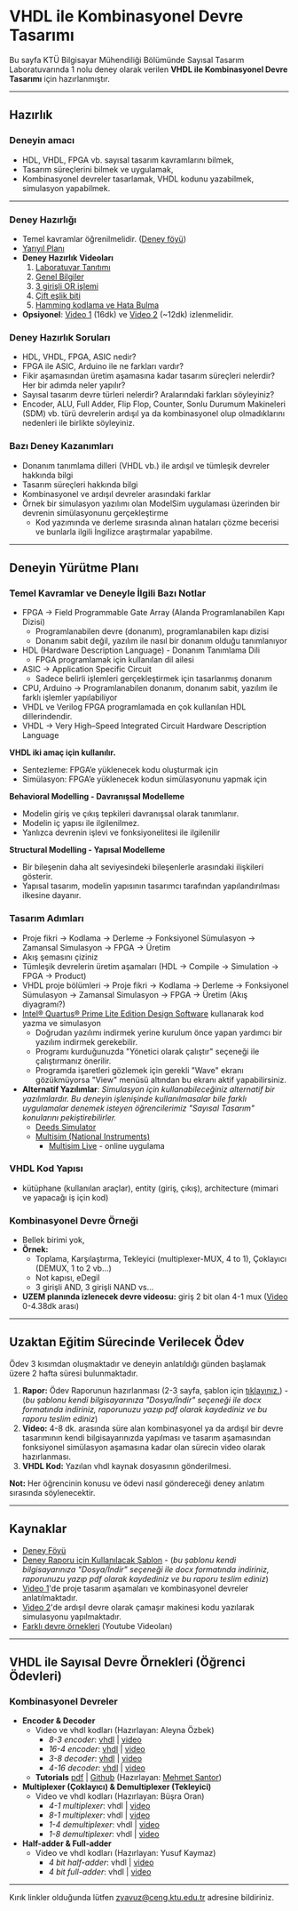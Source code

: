 # VHDL ile Kombinasyonel Devre Tasarımı
Bu sayfa KTÜ Bilgisayar Mühendiliği Bölümünde Sayısal Tasarım Laboratuvarında 1 nolu deney olarak verilen  **VHDL ile Kombinasyonel Devre Tasarımı** için hazırlanmıştır.

---

## Hazırlık

### Deneyin amacı
* HDL, VHDL, FPGA vb. sayısal tasarım kavramlarını bilmek,
* Tasarım süreçlerini bilmek ve uygulamak,
* Kombinasyonel devreler tasarlamak, VHDL kodunu yazabilmek, simulasyon yapabilmek.
---
### Deney Hazırlığı
* Temel kavramlar öğrenilmelidir. ([Deney föyü](https://www.ktu.edu.tr/dosyalar/bilgisayar_ae476.pdf))
* [Yarıyıl Planı](https://docs.google.com/document/d/1QmXaHd2HeeSVDXp7UfI83uhN4SyQ2lyejMCl-dehbYc/edit#)
* **Deney Hazırlık Videoları**
  1. [Laboratuvar Tanıtımı](https://youtu.be/Z6Ql3Jw2hTU)
  1. [Genel Bilgiler](https://youtu.be/Z6Ql3Jw2hTU)
  1. [3 girişli OR işlemi](https://youtu.be/Z6Ql3Jw2hTU)
  1. [Çift eşlik biti](https://youtu.be/Z6Ql3Jw2hTU)
  1. [Hamming kodlama ve Hata Bulma](https://youtu.be/Z6Ql3Jw2hTU)
* **Opsiyonel**: [Video 1](https://youtu.be/Z6Ql3Jw2hTU) (16dk) ve [Video 2](https://youtu.be/cg_CRbJMDLM) (~12dk) izlenmelidir.

### Deney Hazırlık Soruları
* HDL, VHDL, FPGA, ASIC nedir?
* FPGA ile ASIC, Arduino ile ne farkları vardır?
* Fikir aşamasından üretim aşamasına kadar tasarım süreçleri nelerdir? Her bir adımda neler yapılır?
* Sayısal tasarım devre türleri nelerdir? Aralarındaki farkları söyleyiniz?
* Encoder, ALU, Full Adder, Flip Flop, Counter, Sonlu Durumum Makineleri (SDM) vb. türü devrelerin ardışıl ya da kombinasyonel olup olmadıklarını nedenleri ile birlikte söyleyiniz.

### Bazı Deney Kazanımları
* Donanım tanımlama dilleri (VHDL vb.) ile ardışıl ve tümleşik devreler hakkında bilgi
* Tasarım süreçleri hakkında bilgi
* Kombinasyonel ve ardışıl devreler arasındaki farklar
* Örnek bir simulasyon yazılımı olan ModelSim uygulaması üzerinden bir devrenin simülasyonunu gerçekleştirme 
  * Kod yazımında ve derleme sırasında alınan hataları çözme becerisi ve bunlarla ilgili İngilizce araştırmalar yapabilme. 

---

## Deneyin Yürütme Planı
### Temel Kavramlar ve Deneyle İlgili Bazı Notlar
* FPGA → Field Programmable Gate Array (Alanda Programlanabilen Kapı Dizisi)
  * Programlanabilen devre (donanım), programlanabilen kapı dizisi
  * Donanım sabit değil, yazılım ile nasıl bir donanım olduğu tanımlanıyor
* HDL (Hardware Description Language) - Donanım Tanımlama Dili
  * FPGA programlamak için kullanılan dil ailesi
* ASIC → Application Specific Circuit
  * Sadece belirli işlemleri gerçekleştirmek için tasarlanmış donanım
* CPU, Arduino -> Programlanabilen donanım, donanım sabit, yazılım ile farklı işlemler yapılabiliyor
* VHDL ve Verilog FPGA programlamada en çok kullanılan HDL dillerindendir.
* VHDL → Very High–Speed Integrated Circuit Hardware Description Language

**VHDL iki amaç için kullanılır.**
* Sentezleme: FPGA’e yüklenecek kodu oluşturmak için
* Simülasyon: FPGA’e yüklenecek kodun simülasyonunu yapmak için

**Behavioral Modelling - Davranışsal Modelleme**
* Modelin giriş ve çıkış tepkileri davranışsal olarak tanımlanır.
* Modelin iç yapısı ile ilgilenilmez.
* Yanlızca devrenin işlevi ve fonksiyonelitesi ile ilgilenilir

**Structural Modelling - Yapısal Modelleme**
* Bir bileşenin daha alt seviyesindeki bileşenlerle arasındaki ilişkileri gösterir.
* Yapısal tasarım, modelin yapısının tasarımcı tarafından yapılandırılması ilkesine dayanır.

### Tasarım Adımları
* Proje fikri → Kodlama → Derleme → Fonksiyonel Sümulasyon → Zamansal Simulasyon → FPGA → Üretim
* Akış şemasını çiziniz
* Tümleşik devrelerin üretim aşamaları (HDL → Compile → Simulation → FPGA → Product)
* VHDL proje bölümleri → Proje fikri → Kodlama → Derleme → Fonksiyonel Sümulasyon → Zamansal Simulasyon → FPGA → Üretim (Akış diyagramı?)
* [Intel® Quartus® Prime Lite Edition Design Software](https://www.intel.com/content/www/us/en/software-kit/684216/intel-quartus-prime-lite-edition-design-software-version-21-1-for-windows.html?) kullanarak kod yazma ve simulasyon
  * Doğrudan yazılımı indirmek yerine kurulum önce yapan yardımcı bir yazılım indirmek gerekebilir.
  * Programı kurduğunuzda "Yönetici olarak çalıştır" seçeneği ile çalıştırmanız önerilir.
  * Programda işaretleri gözlemek için gerekli "Wave" ekranı gözükmüyorsa "View" menüsü altından bu ekranı aktif yapabilirsiniz.
* **Alternatif Yazılımlar**: _Simulasyon için kullanabileceğiniz alternatif bir yazılımlardır. Bu deneyin işlenişinde kullanılmasalar bile farklı uygulamalar denemek isteyen öğrencilerimiz "Sayısal Tasarım" konularını pekiştirebilirler._
  * [Deeds Simulator](https://www.digitalelectronicsdeeds.com/index.html) 
  * [Multisim (National Instruments)](https://www.ni.com/en-tr/shop/electronic-test-instrumentation/application-software-for-electronic-test-and-instrumentation-category/what-is-multisim/multisim-education.html)
    * [Multisim Live](https://www.multisim.com/) - online uygulama

### VHDL Kod Yapısı
* kütüphane (kullanılan araçlar), entity (giriş, çıkış), architecture (mimari ve yapacağı iş için kod)

### Kombinasyonel Devre Örneği
* Bellek birimi yok, 
* **Örnek:** 
  * Toplama, Karşılaştırma, Tekleyici (multiplexer-MUX, 4 to 1), Çoklayıcı (DEMUX, 1 to 2 vb...)
  * Not kapısı, eDegil
  * 3 girişli AND, 3 girişli NAND vs...
* **UZEM planında izlenecek devre videosu:** giriş 2 bit olan 4-1 mux ([Video](https://youtu.be/qlVf-e4ltEU) 0-4.38dk arası)

---

## Uzaktan Eğitim Sürecinde Verilecek Ödev

Ödev 3 kısımdan oluşmaktadır ve deneyin anlatıldığı günden başlamak üzere 2 hafta süresi bulunmaktadır.
1. **Rapor:** Ödev Raporunun hazırlanması (2-3 sayfa, şablon için [tıklayınız.](https://docs.google.com/document/d/1Dlo4Ryv9QW3a3m_orbNQwbk_16Antnj4AYYB8Ec-pJ4/edit?usp=sharing)) - (_bu şablonu kendi bilgisayarınıza "Dosya/İndir" seçeneği ile docx formatında indiriniz, raporunuzu yazıp pdf olarak kaydediniz ve bu raporu teslim ediniz_)
1. **Video:** 4-8 dk. arasında süre alan kombinasyonel ya da ardışıl bir devre tasarımının kendi bilgisayarınızda yapılması ve tasarım aşamasından fonksiyonel simülasyon aşamasına kadar olan sürecin video olarak hazırlanması.
1. **VHDL Kod:** Yazılan vhdl kaynak dosyasının gönderilmesi.

**Not:** Her öğrencinin konusu ve ödevi nasıl göndereceği deney anlatım sırasında söylenecektir.

---

## Kaynaklar
* [Deney Föyü](0_documents/VHDL_deney_rapor_sablonu.pdf)
* [Deney Raporu için Kullanılacak Şablon](https://docs.google.com/document/d/1Dlo4Ryv9QW3a3m_orbNQwbk_16Antnj4AYYB8Ec-pJ4/edit?usp=sharing) - (_bu şablonu kendi bilgisayarınıza "Dosya/İndir" seçeneği ile docx formatında indiriniz, raporunuzu yazıp pdf olarak kaydediniz ve bu raporu teslim ediniz_)
* [Video 1](https://youtu.be/Z6Ql3Jw2hTU)'de proje tasarım aşamaları ve kombinasyonel devreler anlatılmaktadır.
* [Video 2](https://youtu.be/cg_CRbJMDLM)'de ardışıl devre olarak çamaşır makinesi kodu yazılarak simulasyonu yapılmaktadır.
* [Farklı devre örnekleri](https://www.youtube.com/watch?v=KW5uX0c2s6I&list=PLcjh-_Mx3C9Ozs5U6qc2idUcsnTP5UyEq) (Youtube Videoları)

---
## VHDL ile Sayısal Devre Örnekleri (Öğrenci Ödevleri)
### Kombinasyonel Devreler 
* **Encoder  & Decoder**
  * Video ve vhdl kodları (Hazırlayan: Aleyna Özbek)
    * *8-3 encoder*: [vhdl](combinational_circuits/8-to-3_encoder.vhd) | [video](https://www.youtube.com/watch?v=Zwku31DfQkM&list=PLcjh-_Mx3C9Ozs5U6qc2idUcsnTP5UyEq&index=2)
    * *16-4 encoder*: [vhdl](combinational_circuits/16-to-4_encoder.vhd) | [video](https://www.youtube.com/watch?v=Zwku31DfQkM&list=PLcjh-_Mx3C9Ozs5U6qc2idUcsnTP5UyEq&index=2)
    * *3-8 decoder*: [vhdl](combinational_circuits/3-to-8_decoder.vhd) | [video](https://www.youtube.com/watch?v=KW5uX0c2s6I&list=PLcjh-_Mx3C9Ozs5U6qc2idUcsnTP5UyEq&index=1)
    * *4-16 decoder*: [vhdl](combinational_circuits/4-to-16_decoder.vhd) | [video](https://www.youtube.com/watch?v=KW5uX0c2s6I&list=PLcjh-_Mx3C9Ozs5U6qc2idUcsnTP5UyEq&index=1)
  * **Tutorials** [pdf](https://github.com/zyavuz610/laboratory_apps_inKTU/blob/master/0_logic_design_lab/1_vhdl_ile_devre_tasarimi/0_documents/encoder_decoder_tutorial.pdf) | [Github](combinational_circuits/encoder_decoder.md) (Hazırlayan: [Mehmet Santor](https://github.com/SANT0R/examples))
* **Multiplexer (Çoklayıcı) & Demultiplexer (Tekleyici)**
  * Video ve vhdl kodları (Hazırlayan: Büşra Oran)
    * *4-1 multiplexer*: vhdl | [video](https://www.youtube.com/watch?v=qlVf-e4ltEU&list=PLcjh-_Mx3C9Ozs5U6qc2idUcsnTP5UyEq&index=3)
    * *8-1 multiplexer*: vhdl | [video](https://www.youtube.com/watch?v=qlVf-e4ltEU&list=PLcjh-_Mx3C9Ozs5U6qc2idUcsnTP5UyEq&index=3)
    * *1-4 demultiplexer*: vhdl | [video](https://www.youtube.com/watch?v=qlVf-e4ltEU&list=PLcjh-_Mx3C9Ozs5U6qc2idUcsnTP5UyEq&index=4)
    * *1-8 demultiplexer*: vhdl | [video](https://www.youtube.com/watch?v=qlVf-e4ltEU&list=PLcjh-_Mx3C9Ozs5U6qc2idUcsnTP5UyEq&index=4)
* **Half-adder & Full-adder**
  * Video ve vhdl kodları (Hazırlayan: Yusuf Kaymaz)
    * *4 bit half-adder*: vhdl | [video](https://www.youtube.com/watch?v=FTmJkX7pvf8&list=PLcjh-_Mx3C9Ozs5U6qc2idUcsnTP5UyEq&index=5)
    * *4 bit full-adder*: vhdl | [video](https://www.youtube.com/watch?v=FTmJkX7pvf8&list=PLcjh-_Mx3C9Ozs5U6qc2idUcsnTP5UyEq&index=6)

---

Kırık linkler olduğunda lütfen zyavuz@ceng.ktu.edu.tr adresine bildiriniz.